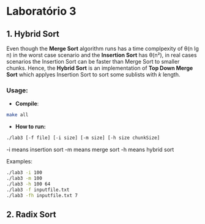 # Laboratório 3

## 1. Hybrid Sort
Even though the **Merge Sort** algorithm runs has a time complpexity of θ(n lg n) in the worst case scenario and the **Insertion Sort** has θ(n²), in real cases scenarios the Insertion Sort can be faster than Merge Sort to smaller chunks. Hence, the **Hybrid Sort** is an implementation of **Top Down Merge Sort** which applyes Insertion Sort to sort some sublists with *k* length.

### Usage:
* **Compile**:

```bash
make all 
```
* **How to run:** 
```bash
./lab3 [-f file] [-i size] [-m size] [-h size chunkSize]
```
-i means insertion sort
-m means merge sort
-h means hybrid sort

Examples:
```bash
./lab3 -i 100
./lab3 -m 100
./lab3 -h 100 64
./lab3 -f inputfile.txt
./lab3 -fh inputfile.txt 7
```
## 2. Radix Sort
